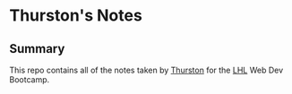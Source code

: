 # Thurston's Notes
## Summary
This repo contains all of the notes taken by [Thurston](https://github.com/ThurstonLui/lighthouse-web-notes/commit/7a51c4323c1488a26480cc563feb710eb2f9afa7) for the [LHL](https://www.lighthouselabs.ca/) Web Dev Bootcamp.


